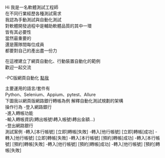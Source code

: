 Hi 我是一名軟體測試工程師  
在不同行業經歷各種測試需求  
我認為手動測試與自動化測試    
對軟體開發過程中是輔助軟體品質的其中一環  
皆有其必要性  
當然最重要的  
還是團隊間每位成員  
都要對自己的產出盡一份力  

在這裡建立了網頁自動化、行動裝置自動化的範例  
歡迎一起交流   

-PC版網頁自動化
[點我](http://blog.csdn.net/guodongxiaren)  

主要運用的語言/套件有  
Python、Selenium、Appium、pytest、Allure  
下圖我以網頁版網路銀行轉帳為例
解釋自動化測試規劃的架構  
操作行為
-登入網路銀行  
-進入轉帳功能  
-輸入轉帳資訊(轉出帳號\轉入帳號\轉出金額...)  
-登出網路銀行  
測試案例
-轉入[本行帳號] [立即]轉帳[失敗]
-轉入[他行帳號] [立即]轉帳[成功]
-轉入[他行帳號] [立即]轉帳[失敗]
-轉入[本行帳號] [預約]轉帳[成功]
-轉入[本行帳號] [預約]轉帳[失敗]
-轉入[他行帳號] [預約]轉帳[成功]
-轉入[他行帳號] [預約]轉帳[失敗]
